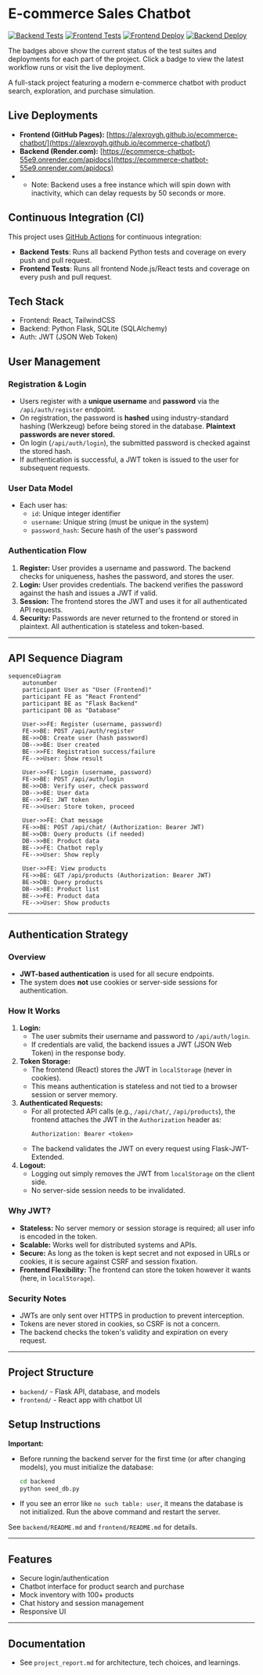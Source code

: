 # E-commerce Sales Chatbot

[![Backend Tests](https://github.com/alexroygh/ecommerce-chatbot/actions/workflows/backend-tests.yml/badge.svg)](https://github.com/alexroygh/ecommerce-chatbot/actions/workflows/backend-tests.yml)
[![Frontend Tests](https://github.com/alexroygh/ecommerce-chatbot/actions/workflows/frontend-tests.yml/badge.svg)](https://github.com/alexroygh/ecommerce-chatbot/actions/workflows/frontend-tests.yml)
[![Frontend Deploy](https://img.shields.io/website?url=https%3A%2F%2Falexroygh.github.io%2Fecommerce-chatbot%2F&label=Frontend%20Deploy&style=flat&color=blue)](https://alexroygh.github.io/ecommerce-chatbot/)
[![Backend Deploy](https://img.shields.io/website?url=https%3A%2F%2Fecommerce-chatbot-55e9.onrender.com%2Fhealth&label=Backend%20Deploy&style=flat&color=blue)](https://ecommerce-chatbot-55e9.onrender.com/health)


The badges above show the current status of the test suites and deployments for each part of the project. Click a badge to view the latest workflow runs or visit the live deployment. 

A full-stack project featuring a modern e-commerce chatbot with product search, exploration, and purchase simulation.

## Live Deployments

- **Frontend (GitHub Pages):** [https://alexroygh.github.io/ecommerce-chatbot/](https://alexroygh.github.io/ecommerce-chatbot/)
- **Backend (Render.com):** [https://ecommerce-chatbot-55e9.onrender.com/apidocs](https://ecommerce-chatbot-55e9.onrender.com/apidocs)
- - Note: Backend uses a free instance which will spin down with inactivity, which can delay requests by 50 seconds or more.


## Continuous Integration (CI)

This project uses [GitHub Actions](https://github.com/alexroygh/ecommerce-chatbot/actions) for continuous integration:

- **Backend Tests**: Runs all backend Python tests and coverage on every push and pull request.
- **Frontend Tests**: Runs all frontend Node.js/React tests and coverage on every push and pull request.


## Tech Stack
- Frontend: React, TailwindCSS
- Backend: Python Flask, SQLite (SQLAlchemy)
- Auth: JWT (JSON Web Token)

## User Management

### Registration & Login
- Users register with a **unique username** and **password** via the `/api/auth/register` endpoint.
- On registration, the password is **hashed** using industry-standard hashing (Werkzeug) before being stored in the database. **Plaintext passwords are never stored.**
- On login (`/api/auth/login`), the submitted password is checked against the stored hash.
- If authentication is successful, a JWT token is issued to the user for subsequent requests.

### User Data Model
- Each user has:
  - `id`: Unique integer identifier
  - `username`: Unique string (must be unique in the system)
  - `password_hash`: Secure hash of the user's password

### Authentication Flow
1. **Register:** User provides a username and password. The backend checks for uniqueness, hashes the password, and stores the user.
2. **Login:** User provides credentials. The backend verifies the password against the hash and issues a JWT if valid.
3. **Session:** The frontend stores the JWT and uses it for all authenticated API requests.
4. **Security:** Passwords are never returned to the frontend or stored in plaintext. All authentication is stateless and token-based.

---

## API Sequence Diagram

```mermaid
sequenceDiagram
    autonumber
    participant User as "User (Frontend)"
    participant FE as "React Frontend"
    participant BE as "Flask Backend"
    participant DB as "Database"

    User->>FE: Register (username, password)
    FE->>BE: POST /api/auth/register
    BE->>DB: Create user (hash password)
    DB-->>BE: User created
    BE-->>FE: Registration success/failure
    FE-->>User: Show result

    User->>FE: Login (username, password)
    FE->>BE: POST /api/auth/login
    BE->>DB: Verify user, check password
    DB-->>BE: User data
    BE-->>FE: JWT token
    FE-->>User: Store token, proceed

    User->>FE: Chat message
    FE->>BE: POST /api/chat/ (Authorization: Bearer JWT)
    BE->>DB: Query products (if needed)
    DB-->>BE: Product data
    BE-->>FE: Chatbot reply
    FE-->>User: Show reply

    User->>FE: View products
    FE->>BE: GET /api/products (Authorization: Bearer JWT)
    BE->>DB: Query products
    DB-->>BE: Product list
    BE-->>FE: Product data
    FE-->>User: Show products
```

---

## Authentication Strategy

### Overview
- **JWT-based authentication** is used for all secure endpoints.
- The system does **not** use cookies or server-side sessions for authentication.

### How It Works
1. **Login:**
   - The user submits their username and password to `/api/auth/login`.
   - If credentials are valid, the backend issues a JWT (JSON Web Token) in the response body.
2. **Token Storage:**
   - The frontend (React) stores the JWT in `localStorage` (never in cookies).
   - This means authentication is stateless and not tied to a browser session or server memory.
3. **Authenticated Requests:**
   - For all protected API calls (e.g., `/api/chat/`, `/api/products`), the frontend attaches the JWT in the `Authorization` header as:
     ```
     Authorization: Bearer <token>
     ```
   - The backend validates the JWT on every request using Flask-JWT-Extended.
4. **Logout:**
   - Logging out simply removes the JWT from `localStorage` on the client side.
   - No server-side session needs to be invalidated.

### Why JWT?
- **Stateless:** No server memory or session storage is required; all user info is encoded in the token.
- **Scalable:** Works well for distributed systems and APIs.
- **Secure:** As long as the token is kept secret and not exposed in URLs or cookies, it is secure against CSRF and session fixation.
- **Frontend Flexibility:** The frontend can store the token however it wants (here, in `localStorage`).

### Security Notes
- JWTs are only sent over HTTPS in production to prevent interception.
- Tokens are never stored in cookies, so CSRF is not a concern.
- The backend checks the token's validity and expiration on every request.

---

## Project Structure
- `backend/` - Flask API, database, and models
- `frontend/` - React app with chatbot UI

## Setup Instructions

**Important:**
- Before running the backend server for the first time (or after changing models), you must initialize the database:
  ```bash
  cd backend
  python seed_db.py
  ```
- If you see an error like `no such table: user`, it means the database is not initialized. Run the above command and restart the server.

See `backend/README.md` and `frontend/README.md` for details.

---

## Features
- Secure login/authentication
- Chatbot interface for product search and purchase
- Mock inventory with 100+ products
- Chat history and session management
- Responsive UI

---

## Documentation
- See `project_report.md` for architecture, tech choices, and learnings. 